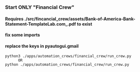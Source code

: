 ### Start ONLY "Financial Crew"
#### Requires ./src/fincancial_crew/assets/Bank-of-America-Bank-Statement-TemplateLab.com_.pdf to exist
#### fix some imports
#### replace the keys in pyautogui.gmail

```shell
python3 ./apps/automation_crews/financial_crew/run_crew.py
      OR
python ./apps/automation_crews/financial_crew/run_crew.py

```
